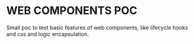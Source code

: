 # WEB COMPONENTS POC

Small poc to test basic features of web components, like lifecycle hooks and css and logic encapsulation.